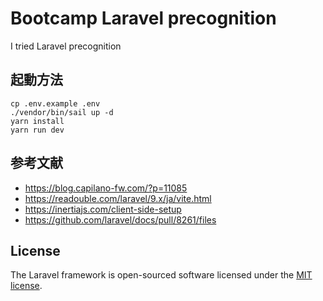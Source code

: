 # Bootcamp Laravel precognition

I tried Laravel precognition

## 起動方法
```shell
cp .env.example .env
./vendor/bin/sail up -d
yarn install
yarn run dev
```



## 参考文献
- https://blog.capilano-fw.com/?p=11085
- https://readouble.com/laravel/9.x/ja/vite.html
- https://inertiajs.com/client-side-setup
- https://github.com/laravel/docs/pull/8261/files

## License

The Laravel framework is open-sourced software licensed under the [MIT license](https://opensource.org/licenses/MIT).
